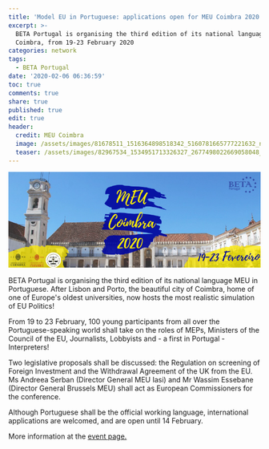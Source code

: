 ```yaml
---
title: 'Model EU in Portuguese: applications open for MEU Coimbra 2020'
excerpt: >-
  BETA Portugal is organising the third edition of its national language MEU in
  Coimbra, from 19-23 February 2020
categories: network
tags:
  - BETA Portugal
date: '2020-02-06 06:36:59'
toc: true
comments: true
share: true
published: true
edit: true
header:
  credit: MEU Coimbra
  image: /assets/images/81678511_1516364898518342_5160781665777221632_n.png
  teaser: /assets/images/82967534_1534951713326327_2677498022669058048_o.jpg
---
```

![](/assets/images/81678511_1516364898518342_5160781665777221632_n.png)

BETA Portugal is organising the third edition of its national language MEU in Portuguese. After Lisbon and Porto, the beautiful city of Coimbra, home of one of Europe's oldest universities, now hosts the most realistic simulation of EU Politics!



From 19 to 23 February, 100 young participants from all over the Portuguese-speaking world shall take on the roles of MEPs, Ministers of the Council of the EU, Journalists, Lobbyists and - a first in Portugal - Interpreters! 



Two legislative proposals shall be discussed: the Regulation on screening of  Foreign Investment and the Withdrawal Agreement of the UK from the EU. Ms Andreea Serban (Director General MEU Iasi) and Mr Wassim Essebane (Director General Brussels MEU) shall act as European Commissioners for the conference.



Although Portuguese shall be the official working language, international applications are welcomed, and are open until 14 February.



More information at the [event page.](https://www.facebook.com/events/508673199759327/)

